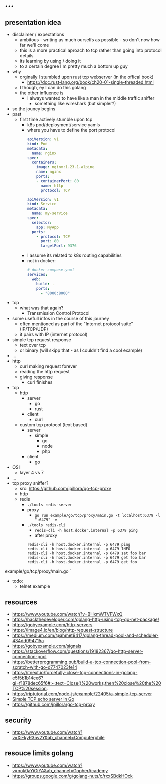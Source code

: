 # ...

## presentation idea
- disclaimer / expectations
  - ambitous - writing as much ourselfs as possible - so don't now how far we'll come
  - this is a more practical aproach to tcp rather than going into protocol details
  - its learning by using / doing it
  - to a certain degree I'm pretty much a bottom up guy
- why
  - orginally I stumbled upon rust tcp webserver (in the offical book)
    - https://doc.rust-lang.org/book/ch20-01-single-threaded.html
  - I though, ey I can do this golang
  - the other influence is
    - I always wanted to have like a man in the middle traffic sniffer
      - something like wireshark (but simpler?)
- so the jouney begins
- past
  - first time actively stumble upon tcp
    - k8s pod/deployment/service yamls
    - where you have to define the port protocol
      ``` yaml
      apiVersion: v1
      kind: Pod
      metadata:
        name: nginx
      spec:
        containers:
          image: nginx:1.23.1-alpine
          name: nginx
          ports:
          - containerPort: 80
            name: http
            protocol: TCP
      ```
      ``` yaml
      apiVersion: v1
      kind: Service
      metadata:
        name: my-service
      spec:
        selector:
          app: MyApp
        ports:
          - protocol: TCP
            port: 80
            targetPort: 9376
      ```
    - I assume its related to k8s routing capabilities
    - not in docker:
      ``` yaml
      # docker-compose.yaml
      services:
        web:
          build: .
          ports:
            - "8000:8000"
      ```
- tcp
  - what was that again?
    - Transmission Control Protocol
- some usefull infos in the course of this journey
  - often mentioned as part of the "Internet protocol suite" (IP/TCP/UDP)
  - it pairs with IP (internet protocol)
- simple tcp request response
  - text over tcp
  - or binary (will skipp that - as I couldn't find a cool example)
- ...
- http
  - curl making request forever
  - reading the http request
  - giving response
    - curl finishes
- tcp
  - http
    - server
      - go
      - rust
    - client
      - curl
  - custom tcp protocol (text based)
    - server
      - simple
        - go
        - node
        - php
    - client
      - go
- OSI
  - layer 4 vs 7
- ...
- tcp proxy sniffer?
  - src: https://github.com/jpillora/go-tcp-proxy
  - http
  - redis
    - `./tools redis-server`
    - proxy
      - `go run example/go/tcp/proxy/main.go -t localhost:6379 -l ":6479" -v`
    - `./tools redis-cli`
      - `redis-cli -h host.docker.internal -p 6379 ping`
      - after proxy
      ``` shell
      redis-cli -h host.docker.internal -p 6479 ping
      redis-cli -h host.docker.internal -p 6479 INFO
      redis-cli -h host.docker.internal -p 6479 set foo bar
      redis-cli -h host.docker.internal -p 6479 get foo bar
      redis-cli -h host.docker.internal -p 6479 get foo
      ```

example/go/tcp/proxy/main.go `
- todo:
  - telnet example

## resources
* https://www.youtube.com/watch?v=BHxmWTVFWxQ
* https://hackthedeveloper.com/golang-http-using-tcp-go-net-package/
* https://gobyexample.com/http-servers
* https://image4.io/en/blog/http-request-structure
* https://medium.com/@ahmet9417/golang-thread-pool-and-scheduler-434dd094715a
* https://gobyexample.com/signals
* https://stackoverflow.com/questions/19182367/go-http-server-connection-pool
* https://betterprogramming.pub/build-a-tcp-connection-pool-from-scratch-with-go-d7747023fe14
* https://itnext.io/forcefully-close-tcp-connections-in-golang-e5f5b1b14ce6?gi=f1878dec65f6#:~:text=Close()%20works,then%20close%20the%20TCP%20session. 
* https://riptutorial.com/node-js/example/22405/a-simple-tcp-server
* [Simple TCP echo server in Go
](https://www.youtube.com/watch?v=ijVQTdCGCqA)
* https://github.com/jpillora/go-tcp-proxy

## security
* https://www.youtube.com/watch?v=XiFkyR35v2Y&ab_channel=Computerphile

## resouce limits golang
* https://www.youtube.com/watch?v=nok0aYiGiYA&ab_channel=GopherAcademy
* https://groups.google.com/g/golang-nuts/c/rxxSBdkHOck
